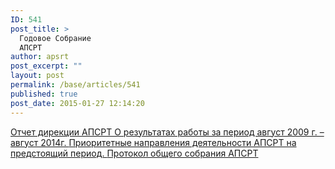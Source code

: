 ```yaml
---
ID: 541
post_title: >
  Годовое Собрание
  АПСРТ
author: apsrt
post_excerpt: ""
layout: post
permalink: /base/articles/541
published: true
post_date: 2015-01-27 12:14:20
---
```

<a href="http://www.apsrt.ru/wp-content/uploads/2015/01/Отчет-дирекции-АПСРТ-О-результатах-работы-за-период-август-2009-г.-–-август-2014г..docx">Отчет дирекции АПСРТ О результатах работы за период август 2009 г. – август 2014г.
</a><a href="http://www.apsrt.ru/wp-content/uploads/2015/01/Приоритетные-направления-деятельности-АПСРТ-на-предстоящий-период..docx">Приоритетные направления деятельности АПСРТ на предстоящий период.
</a><a href="http://www.apsrt.ru/wp-content/uploads/2015/01/Протокол-общего-собрания-АПСРТ-.docx">Протокол общего собрания АПСРТ</a>